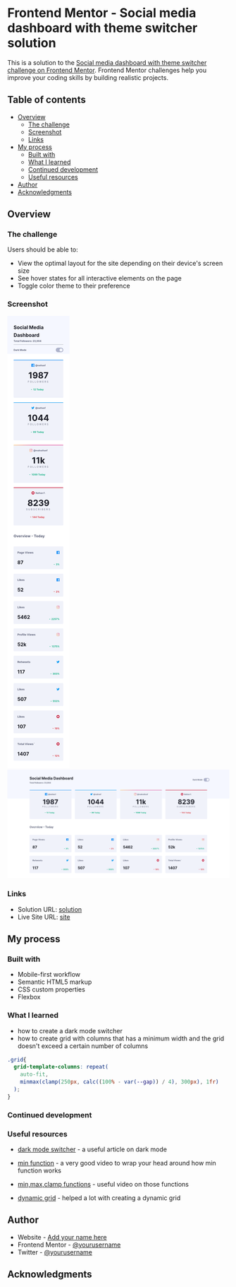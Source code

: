 # Frontend Mentor - Social media dashboard with theme switcher solution

This is a solution to the [Social media dashboard with theme switcher challenge on Frontend Mentor](https://www.frontendmentor.io/challenges/social-media-dashboard-with-theme-switcher-6oY8ozp_H). Frontend Mentor challenges help you improve your coding skills by building realistic projects.

## Table of contents

- [Overview](#overview)
  - [The challenge](#the-challenge)
  - [Screenshot](#screenshot)
  - [Links](#links)
- [My process](#my-process)
  - [Built with](#built-with)
  - [What I learned](#what-i-learned)
  - [Continued development](#continued-development)
  - [Useful resources](#useful-resources)
- [Author](#author)
- [Acknowledgments](#acknowledgments)

## Overview

### The challenge

Users should be able to:

- View the optimal layout for the site depending on their device's screen size
- See hover states for all interactive elements on the page
- Toggle color theme to their preference

### Screenshot

![mobile screenshot](./screenshots/mobile-screenshot.png)
![desktop screenshot](./screenshots/desktop-screenshot.png)

### Links

- Solution URL: [solution](https://github.com/mohamedyasser27/social-media-dashboard-with-theme-switcher)
- Live Site URL: [site](https://mohamedyasser27.github.io/social-media-dashboard-with-theme-switcher)

## My process

### Built with

- Mobile-first workflow
- Semantic HTML5 markup
- CSS custom properties
- Flexbox

### What I learned

- how to create a dark mode switcher
- how to create grid with columns that has a minimum width and the grid doesn't exceed a certain number of columns

```css
.grid{
  grid-template-columns: repeat(
    auto-fit,
    minmax(clamp(250px, calc((100% - var(--gap)) / 4), 300px), 1fr)
  );
}
```

### Continued development

### Useful resources

- [dark mode switcher](https://css-tricks.com/a-complete-guide-to-dark-mode-on-the-web/) - a useful article on dark mode

- [min function](https://www.youtube.com/watch?v=7khSaA91e04) - a very good video to wrap your head around how min function works

- [min,max,clamp functions](https://www.youtube.com/watch?v=U9VF-4euyRo) - useful video on those functions

- [dynamic grid](https://stackoverflow.com/questions/52417889/setting-minimum-and-maximum-number-of-columns-using-css-grid) - helped a lot with creating a dynamic grid

## Author

- Website - [Add your name here](https://www.your-site.com)
- Frontend Mentor - [@yourusername](https://www.frontendmentor.io/profile/yourusername)
- Twitter - [@yourusername](https://www.twitter.com/yourusername)

## Acknowledgments
